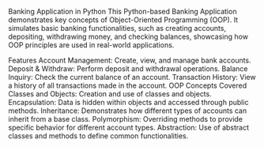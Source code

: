 Banking Application in Python
This Python-based Banking Application demonstrates key concepts of Object-Oriented Programming (OOP). It simulates basic banking functionalities, such as creating accounts, depositing, withdrawing money, and checking balances, showcasing how OOP principles are used in real-world applications.

Features
Account Management: Create, view, and manage bank accounts.
Deposit & Withdraw: Perform deposit and withdrawal operations.
Balance Inquiry: Check the current balance of an account.
Transaction History: View a history of all transactions made in the account.
OOP Concepts Covered
Classes and Objects: Creation and use of classes and objects.
Encapsulation: Data is hidden within objects and accessed through public methods.
Inheritance: Demonstrates how different types of accounts can inherit from a base class.
Polymorphism: Overriding methods to provide specific behavior for different account types.
Abstraction: Use of abstract classes and methods to define common functionalities.
